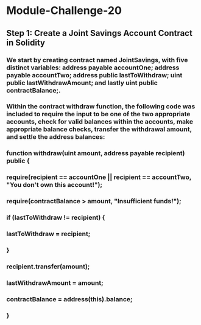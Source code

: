 # Module-Challenge-20
## Step 1: Create a Joint Savings Account Contract in Solidity
### We start by creating contract named JointSavings, with five distinct variables: address payable accountOne; address payable accountTwo; address public lastToWithdraw; uint public lastWithdrawAmount; and lastly uint public contractBalance;. 

### Within the contract withdraw function, the following code was included to require the input to be one of the two appropriate accounts, check for valid balances within the accounts, make appropriate balance checks, transfer the withdrawal amount, and settle the address balances:

### function withdraw(uint amount, address payable recipient) public {

  
###        require(recipient == accountOne || recipient == accountTwo, "You don't own this account!");
  
###        require(contractBalance > amount, "Insufficient funds!");

     
###        if (lastToWithdraw != recipient) {
###            lastToWithdraw = recipient;
###        }

        
###        recipient.transfer(amount);

        
###        lastWithdrawAmount = amount;

        
###        contractBalance = address(this).balance;
###    }


### 
